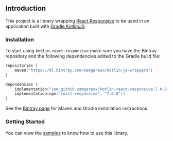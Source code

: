 ## Introduction
This project is a library wrapping [React Responsive](https://github.com/contra/react-responsive) to be used in an 
application built with [Gradle Kotlin/JS](https://kotlinlang.org/docs/reference/js-project-setup.html).

### Installation

To start using `kotlin-react-responsive` make sure you have the Bintray repository and the following dependencies added to 
the Gradle build file:

```kotlin
repositories {
    maven("https://dl.bintray.com/samgarasx/kotlin-js-wrappers")
}

dependencies {
    implementation("com.github.samgarasx:kotlin-react-responsive:7.0.0-pre.2-kotlin-1.4.0")
    implementation(npm("react-responsive", "7.0.0"))
}
```

See the [Bintray page](https://bintray.com/samgarasx/kotlin-js-wrappers/kotlin-react-responsive) for Maven and Gradle 
installation instructions.

### Getting Started
You can view the [samples](https://github.com/samgarasx/kotlin-js-wrappers/tree/master/kotlin-react-responsive/samples) to know 
how to use this library.

